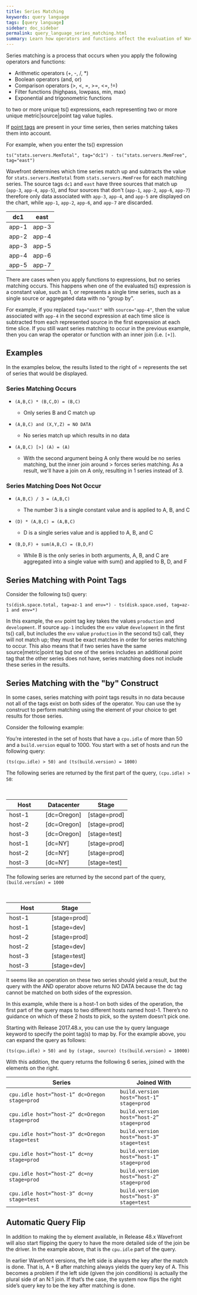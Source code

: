 ```yaml
---
title: Series Matching
keywords: query language
tags: [query language]
sidebar: doc_sidebar
permalink: query_language_series_matching.html
summary: Learn how operators and functions affect the evaluation of Wavefront Query Language expressions.
---
```

Series matching is a process that occurs when you apply the following operators and functions:

- Arithmetic operators (+, -, /, *)
- Boolean operators (and, or)
- Comparison operators (>, <, =, >=, <=, !=)
- Filter functions (highpass, lowpass, min, max)
- Exponential and trigonometric functions

to two or more unique ts() expressions, each representing two or more unique metric\|source\|point tag value tuples.

If [point tags](#point_tags) are present in your time series, then series matching takes them into account.

For example, when you enter the ts() expression

```
ts("stats.servers.MemTotal", tag="dc1") - ts("stats.servers.MemFree", tag="east")
```

Wavefront determines which time series match up and subtracts the value for `stats.servers.MemTotal` from `stats.servers.MemFree` for each matching series. The source tags `dc1` and `east` have three sources that match up (`app-3`, `app-4`, `app-5`), and four sources that don't (`app-1`, `app-2`, `app-6`, `app-7`) therefore only data associated with `app-3`, `app-4`, and `app-5` are displayed on the chart, while `app-1`, `app-2`, `app-6`, and `app-7` are discarded.

<table>
<tbody>
<thead>
<tr><th width="50%">dc1</th><th width="50%">east</th></tr>
</thead>
<tr>
<td>app-1</td>
<td>
app-3</td>
</tr>
<tr>
<td>app-2</td>
<td>
app-4</td>
</tr>
<tr>
<td>app-3</td>
<td>
app-5</td>
</tr>
<tr>
<td>app-4</td>
<td>
app-6</td>
</tr>
<tr>
<td>app-5</td>
<td>
app-7</td>
</tr>
</tbody>
</table>

There are cases when you apply functions to expressions, but no series matching occurs. This happens when one of the evaluated ts() expression is a constant value, such as 1, or represents a single time series, such as a single source or aggregated data with no "group by".

For example, if you replaced `tag="east"` with `source="app-4"`, then the value associated with `app-4` in the second expression at each time slice is subtracted from each represented source in the first expression at each time slice. If you still want series matching to occur in the previous example, then you can wrap the operator or function with an inner join (i.e. `[+]`).

## Examples
In the examples below, the results listed to the right of = represents the set of series that would be displayed.

### Series Matching Occurs

- `(A,B,C) * (B,C,D) = (B,C)`
  - Only series B and C match up

- `(A,B,C) and (X,Y,Z) = NO DATA`
  - No series match up which results in no data

- `(A,B,C) [>] (A) = (A)`
  - With the second argument being A only there would be no series matching, but the inner join around > forces series matching. As a result, we'll have a join on A only, resulting in 1 series instead of 3.

### Series Matching Does Not Occur

- `(A,B,C) / 3 = (A,B,C)`
  - The number 3 is a single constant value and is applied to A, B, and C

- `(D) * (A,B,C) = (A,B,C)`
  - D is a single series value and is applied to A, B, and C

- `(B,D,F) + sum(A,B,C) = (B,D,F)`
  - While B is the only series in both arguments, A, B, and C are aggregated into a single value with sum() and applied to B, D, and F

<a name="point_tags"></a>

## Series Matching with Point Tags

Consider the following ts() query:

```
ts(disk.space.total, tag=az-1 and env=*) - ts(disk.space.used, tag=az-1 and env=*)
```

In this example, the `env` point tag key takes the values `production` and `development`. If source `app-1` includes the `env` value `development` in the first ts() call, but includes the `env` value `production` in the second ts() call, they will not match up; they must be exact matches in order for series matching to occur. This also means that if two series have the same source\|metric\|point tag but one of the series includes an additional point tag that the other series does not have, series matching does not include these series in the results.

## Series Matching with the "by" Construct

In some cases, series matching with point tags results in no data because not all of the tags exist on both sides of the operator. You can use the `by` construct to perform matching using the element of your choice to get results for those series.

Consider the following example:

You’re interested in the set of hosts that have a `cpu.idle` of more than 50 and a `build.version` equal to 1000. You start with a set of hosts and run the following query:

`(ts(cpu.idle) > 50) and (ts(build.version) = 1000)`


The following series are returned by the first part of the query, `(cpu.idle) > 50`:
<table>
<tbody>
<thead>
<tr><th width="30%">Host</th><th width="35%">Datacenter</th><th width="35%">Stage</th></tr>
</thead>
<tr>
<td>host-1</td>
<td>&lbrack;dc=Oregon&rbrack;</td>
<td>&lbrack;stage=prod&rbrack;</td>
</tr>
<tr>
<td>host-2</td>
<td>&lbrack;dc=Oregon&rbrack;</td>
<td>&lbrack;stage=prod&rbrack;</td>
</tr>
<tr>
<td>host-3</td>
<td>&lbrack;dc=Oregon&rbrack;</td>
<td>&lbrack;stage=test&rbrack;</td>
</tr>
<tr>&nbsp;</tr>
<tr>
<td>host-1</td>
<td>&lbrack;dc=NY&rbrack;</td>
<td>&lbrack;stage=prod&rbrack;</td>
</tr>
<tr>
<td>host-2</td>
<td>&lbrack;dc=NY&rbrack;</td>
<td>&lbrack;stage=prod&rbrack;</td>
</tr>
<tr>
<td>host-3</td>
<td>&lbrack;dc=NY&rbrack;</td>
<td>&lbrack;stage=test&rbrack;</td>
</tr>
</tbody>
</table>


The following series are returned by the second part of the query, `(build.version) = 1000`
<table>
<tbody>
<thead>
<tr><th width="50%">Host</th><th width="50%">Stage</th></tr>
</thead>
<tr>
<td>host-1</td>
<td>&lbrack;stage=prod&rbrack;</td>
</tr>
<tr>
<td>host-1</td>
<td>&lbrack;stage=dev&rbrack;</td>
</tr>
<tr>
<td>host-2</td>
<td>&lbrack;stage=prod&rbrack;</td>
</tr>
<tr>&nbsp;</tr>
<tr>
<td>host-2</td>
<td>&lbrack;stage=dev&rbrack;</td>
</tr>
<tr>
<td>host-3</td>
<td>&lbrack;stage=test&rbrack;</td>
</tr>
<tr>
<td>host-3</td>
<td>&lbrack;stage=dev&rbrack;</td>
</tr>
</tbody>
</table>

It seems like an operation on these two series should yield a result, but the query with the AND operator above returns NO DATA because the dc tag cannot be matched on both sides of the expression.

In this example, while there is a host-1 on both sides of the operation, the first part of the query maps to two different hosts named host-1. There’s no guidance on which of these 2 hosts to pick, so the system doesn’t pick one.

Starting with Release 2017.48.x, you can use the `by` query language keyword to specify the point tag(s) to map by. For the example above, you can expand the query as follows:

`(ts(cpu.idle) > 50) and by (stage, source) (ts(build.version) = 10000)`

With this addition, the query returns the following 6 series, joined with the elements on the right.

<table>
<tbody>
<thead>
<tr><th width="60%">Series</th><th width="40%">Joined With</th></tr>
</thead>
<tr>
<td><code>cpu.idle host=”host-1” dc=Oregon stage=prod</code></td>
<td><code>build.version host=”host-1” stage=prod</code></td>
</tr>
<tr>
<td><code>cpu.idle host=”host-2” dc=Oregon stage=prod</code></td>
<td><code>build.version host=”host-2” stage=prod</code></td>
</tr>
<tr>
<td><code>cpu.idle host=”host-3” dc=Oregon stage=test</code></td>
<td><code>build.version host=”host-3” stage=test</code></td>
</tr>
<tr>
<td><code>cpu.idle host=”host-1” dc=ny stage=prod </code></td>
<td><code>build.version host=”host-1” stage=prod </code></td>
</tr>
<tr>
<td><code>cpu.idle host=”host-2” dc=ny stage=prod </code></td>
<td><code>build.version host=”host-2” stage=prod </code></td>
</tr>
<tr>
<td><code>cpu.idle host=”host-3” dc=ny stage=test</code></td>
<td><code>build.version host=”host-3” stage=test</code></td>
</tr>
</tbody>
</table>


## Automatic Query Flip

In addition to making the `by` element available, in Release 48.x Wavefront will also start flipping the query to have the more detailed side of the join be the driver. In the example above, that is the `cpu.idle` part of the query.

In earlier Wavefront versions, the left side is always the key after the match is done. That is,  A + B after matching always yields the query key of A. This becomes a problem if the left side (given the join conditions) is actually the plural side of an N:1 join. If that’s the case, the system now  flips the right side’s query key to be the key after matching is done.

